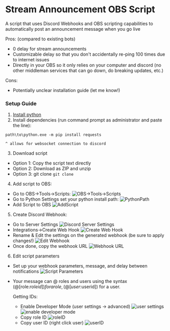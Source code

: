 # Stream Announcement OBS Script

A script that uses Discord Webhooks and OBS scripting capabilities to automatically post an announcement message when you go live

Pros: (compared to existing bots)
- 0 delay for stream announcements
- Customizable delay so that you don't accidentally re-ping 100 times due to internet issues
- Directly in your OBS so it only relies on your computer and discord (no other middleman services that can go down, do breaking updates, etc.)

Cons:
- Potentially unclear installation guide (let me know!)

### Setup Guide
1. [Install python](https://www.python.org/downloads/)
2. Install dependencies (run command prompt as administrator and paste the line):

`path\to\python.exe -m pip install requests`

    ^ allows for websocket connection to discord

3. Download script
- Option 1: Copy the script text directly
- Option 2: Download as ZIP and unzip
- Option 3: git clone
`git clone `
4. Add script to OBS:

- Go to OBS->Tools->Scripts:
![OBS->Tools->Scripts](assets/obs-tools-scripts.png)
- Go to Python Settings set your python install path:
![PythonPath](assets/pythonpath.png)
- Add Script to OBS
![AddScript](assets/addscript.png)
5. Create Discord Webhook:
- Go to Server Settings
![Discord Server Settings](assets/discordserversettings.png)
- Integrations->Create Web Hook
![Create Web Hook](assets/createwebhook.png)
- Rename & Edit the settings on the generated webhook (be sure to apply changes!)
![Edit Webhook](assets/editwebhook.png)
- Once done, copy the webhook URL
![Webhook URL](assets/webhookurl.png)
6. Edit script parameters
- Set up your webhook parameters, message, and delay between notifications
![Script Parameters](assets/scriptparams.png)
- Your message can @ roles and users using the syntax (@[role:$roleid]) for a role, (@[user:$userid]) for a user. 

    Getting IDs:
    - Enable Developer Mode (user settings -> advanced)
    ![user settings](assets/usersettings.png)
    ![enable developer mode](assets/enabledevmode.png)
    - Copy role ID
    ![roleID](assets/roleid.png)
    - Copy user ID (right click user)
    ![userID](assets/userid.png)